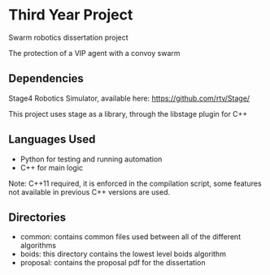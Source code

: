 # Third Year Project

Swarm robotics dissertation project

The protection of a VIP agent with a convoy swarm

## Dependencies

Stage4 Robotics Simulator, available here: https://github.com/rtv/Stage/

This project uses stage as a library, through the libstage plugin for C++

## Languages Used

- Python for testing and running automation
- C++ for main logic

Note: C++11 required, it is enforced in the compilation script, some features not available in previous C++ versions are used.

## Directories

- common: contains common files used between all of the different algorithms
- boids: this directory contains the lowest level boids algorithm
- proposal: contains the proposal pdf for the dissertation
